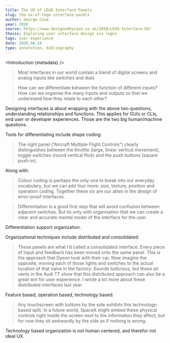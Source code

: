 ```yaml
---
title: The UX of LEGO Interface Panels
slug: the-ux-of-lego-interface-panels
author: George Cave
year: 2020
source: https://www.designedbycave.co.uk/2020/LEGO-Interface-UX/
thesis: Exploring user interface design via legos
tags: user experience
date: 2020.08.24
type: annotation, bibliography
---
```


<script>
  import Introduction from '../components/Introduction.svelte'
</script>

<Introduction {metadata} />


> Most interfaces in our world contain a blend of digital screens and analog inputs like switches and dials

> How can we differentiate between the function of different inputs?
> How can we organise the many inputs and outputs so that we understand how they relate to each other?

Designing interfaces is about wrapping with the above two questions, understanding relationships and functions. This applies for GUIs or CLIs, end user or developer experiences. Those are the two big human/machine questions. 

Tools for differentiating include shape coding:

> The right panel (“Aircraft Multiple Flight Controls”) clearly distinguishes between the throttle (large, linear vertical movement), toggle switches (round vertical flick) and the push buttons (square push-in).

Along with:

> Colour coding is perhaps the only one to break into our everyday vocabulary, but we can add four more: size, texture, position and operation coding. Together these six are our allies in the design of error-proof interfaces.

> Differentiation is a good first step that will avoid confusion between adjacent switches. But its only with organisation that we can create a clear and accurate mental model of the interface for the user.

Differentiation support organization. 

Organizational techniques include distributed and consolidated:

> These panels are what I’d called a consolidated interface. Every piece of input and feedback has been moved onto the same panel. This is the approach that Dyson took with their car. Now imagine the opposite, moving each of those lights and switches to the actual location of that valve in the factory. Sounds ludicrous, but these air vents in the Audi TT show that this distributed approach can also be a great win for user experience. I wrote a lot more about these distributed interfaces last year.

Feature based, operation based, technology based. 

> Any touchscreen with buttons by the side exhibits this technology-based split. In a future world, SpaceX might embed these physical controls right inside the screen next to the information they affect, but for now they sit awkwardly by the side as if nothing is wrong.

Technology based organization is not human centered, and therefor not ideal UX. 
